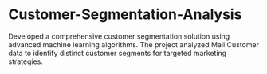 # Customer-Segmentation-Analysis
Developed a comprehensive customer segmentation solution using advanced machine learning algorithms. The project analyzed Mall Customer data to identify distinct customer segments for targeted marketing strategies.
